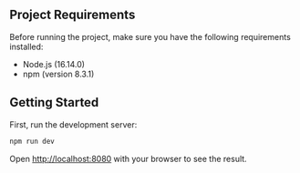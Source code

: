 ## Project Requirements
Before running the project, make sure you have the following requirements installed:

- Node.js (16.14.0)
- npm (version 8.3.1)

## Getting Started

First, run the development server:

```bash
npm run dev
```

Open [http://localhost:8080](http://localhost:8080) with your browser to see the result.
